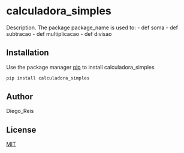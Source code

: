 # calculadora_simples

Description. 
The package package_name is used to:
	- def soma
	- def subtracao
        - def multiplicacao
        - def divisao

## Installation

Use the package manager [pip](https://pip.pypa.io/en/stable/) to install calculadora_simples

```bash
pip install calculadora_simples
```

## Author
Diego_Reis

## License
[MIT](https://choosealicense.com/licenses/mit/)